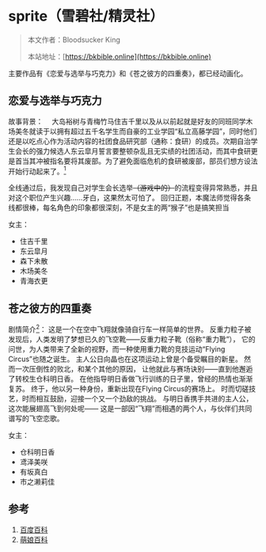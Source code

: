 # sprite（雪碧社/精灵社）

> 本文作者：Bloodsucker King
>
> 本站地址：[https://bkbible.online](https://bkbible.online)

主要作品有《恋爱与选举与巧克力》和《苍之彼方的四重奏》，都已经动画化。

## 恋爱与选举与巧克力
故事背景：
&emsp;大岛裕树与青梅竹马住吉千里以及从以前起就是好友的同班同学木场美冬就读于以拥有超过五千名学生而自豪的工业学园“私立高藤学园”，同时他们还是以吃点心作为活动内容的社团食品研究部（通称：食研）的成员。次期自治学生会长的强力候选人东云皐月誓言要整顿杂乱且无实绩的社团活动，而其中食研更是首当其冲被指名要将其废部。为了避免面临危机的食研被废部，部员们想方设法开始行动起来了。[<sup>1</sup>](#refer-anchor-1)

全线通过后，我发现自己对学生会长选举<s>（游戏中的）</s>的流程变得异常熟悉，并且对这个职位产生兴趣……牙白，这果然太可怕了。
回归正题，本魔法师觉得各条线都很棒，每名角色的印象都很深刻，不是女主的两“猴子”也是搞笑担当

女主：
- 住吉千里
- 东云皐月
- 森下未散
- 木场美冬
- 青海衣更

## 苍之彼方的四重奏
剧情简介[<sup>2</sup>](#refer-anchor-2)：
这是一个在空中飞翔就像骑自行车一样简单的世界。
反重力粒子被发现后，人类发明了梦想已久的飞空靴——反重力粒子靴（俗称“重力靴”），
它的问世，为人类带来了全新的视野，而一种使用重力靴的竞技运动“Flying Circus”也随之诞生。
主人公日向晶也在这项运动上曾是个备受瞩目的新星。
然而一次压倒性的败北，和某个其他的原因，
让他就此与赛场诀别——直到他邂逅了转校生仓科明日香。
在他指导明日香做飞行训练的日子里，曾经的热情也渐渐复苏。
终于，他以另一种身份，重新出现在Flying Circus的赛场上。
时而切磋技艺，时而相互鼓励，迎接一个又一个劲敌的挑战。
与明日香携手共进的主人公，这次能展翅高飞到何处呢——
这是一部因“飞翔”而相遇的两个人，与伙伴们共同谱写的飞空恋歌。

女主：
- 仓科明日香
- 鸢泽美咲
- 有坂真白
- 市之濑莉佳



## 参考
<a id="refer-anchor-1"></a>
1. [百度百科](https://baike.baidu.com/item/%E6%81%8B%E7%88%B1%E4%B8%8E%E9%80%89%E4%B8%BE%E4%B8%8E%E5%B7%A7%E5%85%8B%E5%8A%9B/37096)
<a id="refer-anchor-2"></a>
2. [萌娘百科](https://mzh.moegirl.org.cn/%E8%8B%8D%E4%B9%8B%E5%BD%BC%E6%96%B9%E7%9A%84%E5%9B%9B%E9%87%8D%E5%A5%8F)